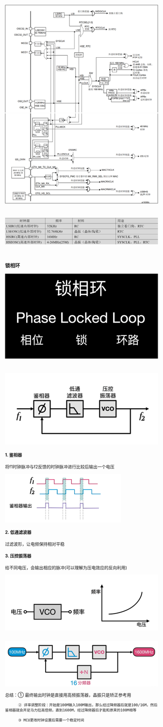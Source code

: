 ![截图](pic/6fe65a70cc200eebf355c1e7dae37a32.png)![截图](pic/fc84100c9c26879299f51ac43b567e7b.png)

<br/>

![截图](pic/7484198aec9e73647af3e07b3847fea8.png)

<br/>

### 锁相环

![截图](pic/daa62fda479d78a26c7d9c83caa294ee.png)

<br/>

![截图](pic/3507131e604697ce088cd1d572bdd2fc.png)

#### 1. 鉴相器

将f1时钟脉冲与f2反馈的时钟脉冲进行比较后输出一个电压

<img src="pic/ba1f10457fe895f63dd406839b48e4f4.png" alt="截图" style="zoom:50%;" />

#### 2. 低通滤波器

过滤波形，让电频保持相对平稳

#### 3. 压控振荡器

给不同电压，会输出相应的脉冲(可以理解为压电效应的反向利用)

<img src="pic/b456ad8dc42c560e0c7e15445c1241b7.png" alt="截图" style="zoom:50%;" />

<br/>

<br/>

![截图](pic/879e094bfbfea88c62c3a6006a43e277.png)

总结：① 最终输出时钟是直接用高频振荡器，晶振只是矫正参考用

          ② 评率调整阶段：开始是100M输入100M输出，那么经过降频器后就是100/16M，然后鉴相器就会开足马力拉高倍频，直到1600M，经过降频器后才能和原来的100M相等

          ③ MCU更改时钟设置后需要一个稳定时间
